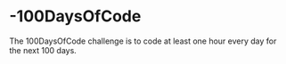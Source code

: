 # -100DaysOfCode
The 100DaysOfCode challenge is to code at least one hour every day for the next 100 days.

